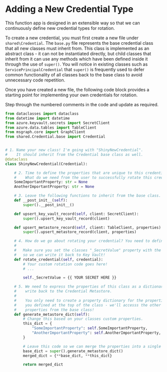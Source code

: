 # Adding a New Credential Type

This function app is designed in an extensible way so that we can continuously define new credential types for rotation.

To create a new credential, you must first create a new file under `shared\Credential`. The `base.py` file represents the base credential class that all new classes must inherit from. This class is implemented as an abstract class - it can not be instantiated directly, but child classes that inherit from it can use any methods which have been defined inside it through the use of `super()`. You will notice in existing classes such as `ServicePrincipalCredential` that `super()` is frequently used to defer common functionality of all classes back to the base class to avoid unnecessary code repetition.

Once you have created a new file, the following code block provides a starting point for implementing your own credentials for rotation.

Step through the numbered comments in the code and update as required.

``` py
from dataclasses import dataclass
from datetime import datetime
from azure.keyvault.secrets import SecretClient
from azure.data.tables import TableClient
from msgraph.core import GraphClient
from shared.Credential.base import Credential


# 1. Name your new class! I'm going with "ShinyNewCredential". 
#    It should inherit from the Credential base class as well.
@dataclass
class ShinyNewCredential(Credential):

    # 2. Time to define the properties that are unique to this credential!
    #    What do we need from the user to successfully rotate this credential?
    SomeImportantProperty: str = None
    AnotherImportantProperty: str = None

    # 3. Leave the following functions to inherit from the base class.
    def __post_init__(self):
        super().__post_init__()

    def upsert_key_vault_record(self, client: SecretClient):
        super().upsert_key_vault_record(client)

    def upsert_metastore_record(self, client: TableClient, properties):
        super().upsert_metastore_record(client, properties)

    # 4. How do we go about rotating your credential? You need to define the process here.
    #
    #   Make sure you set the classes "_SecretValue" property with the new credential 
    #   so we can write it back to Key Vault!
    def rotate_credential(self, credential):
        # Your custom rotation code goes here!
        # ...

        self._SecretValue = {{ YOUR SECRET HERE }}

    # 5. We need to express the properties of this class as a dictionary to 
    #    write back to the Credential Metastore.
    #
    #    You only need to create a property dictionary for the properties 
    #    you defined at the top of the class - we'll accesss the other base 
    #    properties from the base class!
    def generate_metastore_dict(self):
        # Change this based on your classes custom properties.
        this_dict = {
            "SomeImportantProperty": self.SomeImportantProperty,
            "AnotherImportantProperty": self.AnotherImportantProperty,
        }

        # Leave this code so we can merge the properties into a single dictionary!
        base_dict = super().generate_metastore_dict()
        merged_dict = {**base_dict, **this_dict}

        return merged_dict
```
